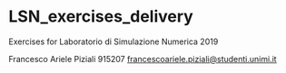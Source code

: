 # LSN_exercises_delivery #

Exercises for Laboratorio di Simulazione Numerica 2019

Francesco Ariele Piziali
915207
francescoariele.piziali@studenti.unimi.it
